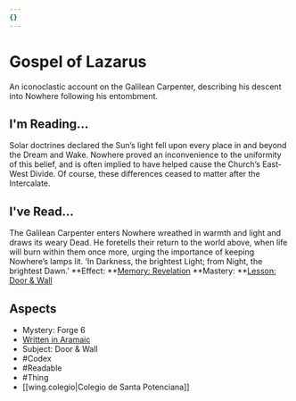 ```yaml
---
{}
---
```

# Gospel of Lazarus
An iconoclastic account on the Galilean Carpenter, describing his descent into Nowhere following his entombment.
## I'm Reading...
Solar doctrines declared the Sun’s light fell upon every place in and beyond the Dream and Wake. Nowhere proved an inconvenience to the uniformity of this belief, and is often implied to have helped cause the Church’s East-West Divide. Of course, these differences ceased to matter after the Intercalate.
## I've Read...
The Galilean Carpenter enters Nowhere wreathed in warmth and light and draws its weary Dead. He foretells their return to the world above, when life will burn within them once more, urging the importance of keeping Nowhere’s lamps lit. ‘In Darkness, the brightest Light; from Night, the brightest Dawn.’
**Effect: **[Memory: Revelation](https://uadaf.theevilroot.xyz/rowenarium/element/mem.revelation)
**Mastery: **[Lesson: Door & Wall](https://uadaf.theevilroot.xyz/rowenarium/element/x.door.wall)
## Aspects
- Mystery: Forge 6
- [Written in Aramaic](https://uadaf.theevilroot.xyz/rowenarium/element/w.aramaic)
- Subject: Door & Wall
- #Codex
- #Readable
- #Thing
- [[wing.colegio|Colegio de Santa Potenciana]]